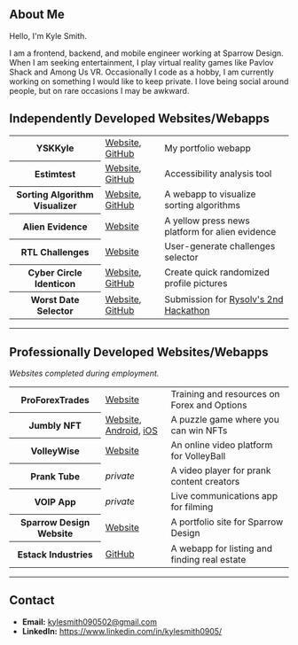 ## About Me
Hello, I'm Kyle Smith.

I am a frontend, backend, and mobile engineer working at Sparrow Design. When I am seeking entertainment, I play virtual reality games like Pavlov Shack and Among Us VR. Occasionally I code as a hobby, I am currently working on something I would like to keep private. I love being social around people, but on rare occasions I may be awkward.

## Independently Developed Websites/Webapps
<table>
  <tr>
    <th>YSKKyle</th>
    <td><a href="https://yskkyle.com/">Website</a>, <a href="https://github.com/KyleSmith0905/ysk-kyle">GitHub</a></td>
    <td>My portfolio webapp</td>
  </tr>
  <tr>
    <th>Estimtest</th>
    <td><a href="https://estimtest.vercel.app/">Website</a>, <a href="https://github.com/KyleSmith0905/estimtest">GitHub</a></td>
    <td>Accessibility analysis tool</td>
  </tr>
  <tr>
    <th>Sorting Algorithm Visualizer</th>
    <td><a href="https://sorting-algorithm-jet.vercel.app/">Website</a>, <a href="https://github.com/KyleSmith0905/Sorting-Algorithm">GitHub</a></td>
    <td>A webapp to visualize sorting algorithms</td>
  </tr>
  <tr>
    <th>Alien Evidence</th>
    <td><a href="https://alienevidence.vercel.app/">Website</a></td>
    <td>A yellow press news platform for alien evidence</td>
  </tr>
  <tr>
    <th>RTL Challenges</th>
    <td><a href="https://rtlchallenges.vercel.app/">Website</a></td>
    <td>User-generate challenges selector</td>
  </tr>
  <tr>
    <th>Cyber Circle Identicon</th>
    <td><a href="https://ccidenticon.vercel.app/">Website</a>, <a href="https://github.com/KyleSmith0905/cyber-circle-identicon">GitHub</a></td>
    <td>Create quick randomized profile pictures</td>
  </tr>
  <tr>
    <th>Worst Date Selector</th>
    <td><a href="https://badui-phone-input.web.app/">Website</a>, <a href="https://github.com/KyleSmith0905/badui-phone-number">GitHub</a></td>
    <td>Submission for <a href="https://github.com/rysolv/hackathon">Rysolv's 2nd Hackathon</a></td>
  </tr>
</table>

---
## Professionally Developed Websites/Webapps
*Websites completed during employment.*
<table>
  <tr>
    <th>ProForexTrades</th>
    <td><a href="https://proforextrades.com/">Website</a></td>
    <td>Training and resources on Forex and Options</td>
  </tr>
  <tr>
    <th>Jumbly NFT</th>
    <td><a href="https://jumblynft.com/">Website</a>, <a href="https://play.google.com/store/apps/details?id=com.sparrow.jumbly">Android</a>, <a href="https://apps.apple.com/us/app/jumbly-nft/id6444191641">iOS</a></td>
    <td>A puzzle game where you can win NFTs</td>
  </tr>
  <tr>
    <th>VolleyWise</th>
    <td><a href="https://volleywise.com/">Website</a></td>
    <td>An online video platform for VolleyBall</td>
  </tr>
  <tr>
    <th>Prank Tube</th>
    <td><i>private</i></td>
    <td>A video player for prank content creators</td>
  </tr>
  <tr>
    <th>VOIP App</th>
    <td><i>private</i></td>
    <td>Live communications app for filming</td>
  </tr>
  <tr>
    <th>Sparrow Design Website</th>
    <td><a href="https://sparrow-design.com/">Website</a></td>
    <td>A portfolio site for Sparrow Design</td>
  </tr>
  <tr>
    <th>Estack Industries</th>
    <td><a href="https://github.com/Estack-industries/estack-app">GitHub</a></td>
    <td>A webapp for listing and finding real estate</td>
  </tr>
</table>

---
## Contact
- **Email:** kylesmith090502@gmail.com
- **LinkedIn:** https://www.linkedin.com/in/kylesmith0905/
